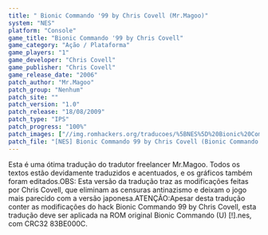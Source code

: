 ```yaml
---
title: " Bionic Commando '99 by Chris Covell (Mr.Magoo)"
system: "NES"
platform: "Console"
game_title: "Bionic Commando '99 by Chris Covell"
game_category: "Ação / Plataforma"
game_players: "1"
game_developer: "Chris Covell"
game_publisher: "Chris Covell"
game_release_date: "2006"
patch_author: "Mr.Magoo"
patch_group: "Nenhum"
patch_site: ""
patch_version: "1.0"
patch_release: "18/08/2009"
patch_type: "IPS"
patch_progress: "100%"
patch_images: ["//img.romhackers.org/traducoes/%5BNES%5D%20Bionic%20Commando%2099%20by%20Chris%20Covell%20-%20Mr.Magoo%20-%201.png","//img.romhackers.org/traducoes/%5BNES%5D%20Bionic%20Commando%2099%20by%20Chris%20Covell%20-%20Mr.Magoo%20-%202.png","//img.romhackers.org/traducoes/%5BNES%5D%20Bionic%20Commando%2099%20by%20Chris%20Covell%20-%20Mr.Magoo%20-%203.png"]
patch_file: "[NES] Bionic Commando 99 by Chris Covell (Bionic Commando Hack) [T-BR] [T-Mr.Magoo G-Nenhum] [V-1.0 P-100% A-2009].zip"
---
```

Esta é uma ótima tradução do tradutor freelancer Mr.Magoo. Todos os textos estão devidamente traduzidos e acentuados, e os gráficos também foram editados.OBS: Esta versão da tradução traz as modificações feitas por Chris Covell, que eliminam as censuras antinazismo e deixam o jogo mais parecido com a versão japonesa.ATENÇÃO:Apesar desta tradução conter as modificações do hack Bionic Commando 99 by Chris Covell, esta tradução deve ser aplicada na ROM original Bionic Commando (U) [!].nes, com CRC32 83BE000C.